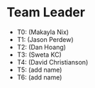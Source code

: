 # Team Leader
* T0: (Makayla Nix)
* T1: (Jason Perdew)
* T2: (Dan Hoang)
* T3: (Sweta KC)
* T4: (David Christianson)
* T5: (add name)
* T6: (add name)
